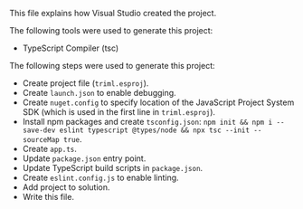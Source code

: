 This file explains how Visual Studio created the project.

The following tools were used to generate this project:
- TypeScript Compiler (tsc)

The following steps were used to generate this project:
- Create project file (`triml.esproj`).
- Create `launch.json` to enable debugging.
- Create `nuget.config` to specify location of the JavaScript Project System SDK (which is used in the first line in `triml.esproj`).
- Install npm packages and create `tsconfig.json`: `npm init && npm i --save-dev eslint typescript @types/node && npx tsc --init --sourceMap true`.
- Create `app.ts`.
- Update `package.json` entry point.
- Update TypeScript build scripts in `package.json`.
- Create `eslint.config.js` to enable linting.
- Add project to solution.
- Write this file.
